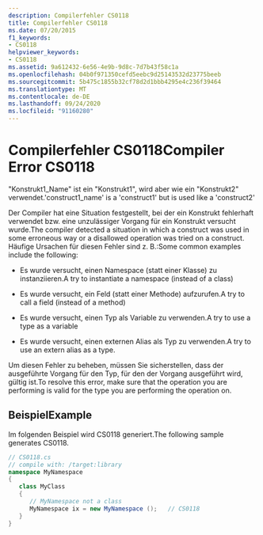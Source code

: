 ```yaml
---
description: Compilerfehler CS0118
title: Compilerfehler CS0118
ms.date: 07/20/2015
f1_keywords:
- CS0118
helpviewer_keywords:
- CS0118
ms.assetid: 9a612432-6e56-4e9b-9d8c-7d7b43f58c1a
ms.openlocfilehash: 04b0f971350cefd5eebc9d25143532d23775beeb
ms.sourcegitcommit: 5b475c1855b32cf78d2d1bbb4295e4c236f39464
ms.translationtype: MT
ms.contentlocale: de-DE
ms.lasthandoff: 09/24/2020
ms.locfileid: "91160280"
---
```

# <a name="compiler-error-cs0118"></a><span data-ttu-id="072c9-103">Compilerfehler CS0118</span><span class="sxs-lookup"><span data-stu-id="072c9-103">Compiler Error CS0118</span></span>

<span data-ttu-id="072c9-104">"Konstrukt1_Name" ist ein "Konstrukt1", wird aber wie ein "Konstrukt2" verwendet.</span><span class="sxs-lookup"><span data-stu-id="072c9-104">'construct1_name' is a 'construct1' but is used like a 'construct2'</span></span>  
  
 <span data-ttu-id="072c9-105">Der Compiler hat eine Situation festgestellt, bei der ein Konstrukt fehlerhaft verwendet bzw. eine unzulässiger Vorgang für ein Konstrukt versucht wurde.</span><span class="sxs-lookup"><span data-stu-id="072c9-105">The compiler detected a situation in which a construct was used in some erroneous way or a disallowed operation was tried on a construct.</span></span> <span data-ttu-id="072c9-106">Häufige Ursachen für diesen Fehler sind z. B.:</span><span class="sxs-lookup"><span data-stu-id="072c9-106">Some common examples include the following:</span></span>  
  
- <span data-ttu-id="072c9-107">Es wurde versucht, einen Namespace (statt einer Klasse) zu instanziieren.</span><span class="sxs-lookup"><span data-stu-id="072c9-107">A try to instantiate a namespace (instead of a class)</span></span>  
  
- <span data-ttu-id="072c9-108">Es wurde versucht, ein Feld (statt einer Methode) aufzurufen.</span><span class="sxs-lookup"><span data-stu-id="072c9-108">A try to call a field (instead of a method)</span></span>  
  
- <span data-ttu-id="072c9-109">Es wurde versucht, einen Typ als Variable zu verwenden.</span><span class="sxs-lookup"><span data-stu-id="072c9-109">A try to use a type as a variable</span></span>  
  
- <span data-ttu-id="072c9-110">Es wurde versucht, einen externen Alias als Typ zu verwenden.</span><span class="sxs-lookup"><span data-stu-id="072c9-110">A try to use an extern alias as a type.</span></span>  
  
 <span data-ttu-id="072c9-111">Um diesen Fehler zu beheben, müssen Sie sicherstellen, dass der ausgeführte Vorgang für den Typ, für den der Vorgang ausgeführt wird, gültig ist.</span><span class="sxs-lookup"><span data-stu-id="072c9-111">To resolve this error, make sure that the operation you are performing is valid for the type you are performing the operation on.</span></span>  
  
## <a name="example"></a><span data-ttu-id="072c9-112">Beispiel</span><span class="sxs-lookup"><span data-stu-id="072c9-112">Example</span></span>  

 <span data-ttu-id="072c9-113">Im folgenden Beispiel wird CS0118 generiert.</span><span class="sxs-lookup"><span data-stu-id="072c9-113">The following sample generates CS0118.</span></span>  
  
```csharp  
// CS0118.cs  
// compile with: /target:library  
namespace MyNamespace  
{  
   class MyClass  
   {  
      // MyNamespace not a class  
      MyNamespace ix = new MyNamespace ();   // CS0118  
   }  
}  
```
